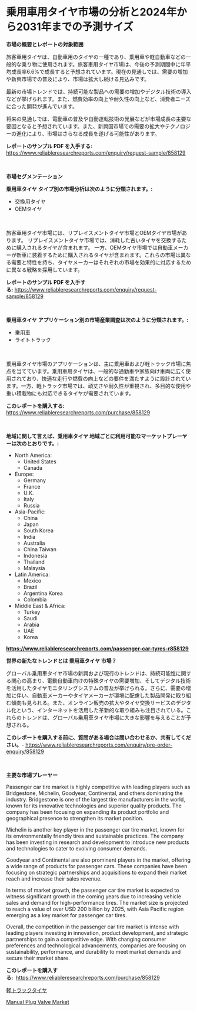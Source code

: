 <p><h1>乗用車用タイヤ市場の分析と2024年から2031年までの予測サイズ</h1></p><p><strong>市場の概要とレポートの対象範囲</strong></p>
<p><p>旅客車用タイヤは、自動車用のタイヤの一種であり、乗用車や軽自動車などの一般的な乗り物に使用されます。旅客車用タイヤ市場は、今後の予測期間中に年平均成長率6.6%で成長すると予想されています。現在の見通しでは、需要の増加や新興市場での普及により、市場は拡大し続ける見込みです。</p><p>最新の市場トレンドでは、持続可能な製品への需要の増加やデジタル技術の導入などが挙げられます。また、燃費効率の向上や耐久性の向上など、消費者ニーズに合った開発が進んでいます。</p><p>将来の見通しでは、電動車の普及や自動運転技術の発展などが市場成長の主要な要因となると予想されています。また、新興国市場での需要の拡大やテクノロジーの進化により、市場はさらなる成長を遂げる可能性があります。</p></p>
<p><strong>レポートのサンプル PDF を入手する:</strong> <a href="https://www.reliableresearchreports.com/enquiry/request-sample/858129">https://www.reliableresearchreports.com/enquiry/request-sample/858129</a></p>
<p>&nbsp;</p>
<p><strong>市場セグメンテーション</strong></p>
<p><strong>乗用車タイヤ タイプ別の市場分析は次のように分類されます。:</strong></p>
<p><ul><li>交換用タイヤ</li><li>OEMタイヤ</li></ul></p>
<p>&nbsp;</p>
<p><p>旅客車用タイヤ市場には、リプレイスメントタイヤ市場とOEMタイヤ市場があります。 リプレイスメントタイヤ市場では、消耗した古いタイヤを交換するために購入されるタイヤが含まれます。 一方、OEMタイヤ市場では自動車メーカーが新車に装着するために購入されるタイヤが含まれます。これらの市場は異なる需要と特性を持ち、タイヤメーカーはそれぞれの市場を効果的に対応するために異なる戦略を採用しています。</p></p>
<p><strong>レポートのサンプル PDF を入手する:</strong>&nbsp;<a href="https://www.reliableresearchreports.com/enquiry/request-sample/858129">https://www.reliableresearchreports.com/enquiry/request-sample/858129</a></p>
<p>&nbsp;</p>
<p><strong> 乗用車タイヤ アプリケーション別の市場産業調査は次のように分類されます。:</strong></p>
<p><ul><li>乗用車</li><li>ライトトラック</li></ul></p>
<p>&nbsp;</p>
<p><p>乗用車タイヤ市場のアプリケーションは、主に乗用車および軽トラック市場に焦点を当てています。乗用車用タイヤは、一般的な通勤車や家族向け車両に広く使用されており、快適な走行や燃費の向上などの要件を満たすように設計されています。一方、軽トラック市場では、頑丈さや耐久性が重視され、多目的な使用や重い積載物にも対応できるタイヤが需要されています。</p></p>
<p><strong>このレポートを購入する:</strong>&nbsp; <a href="https://www.reliableresearchreports.com/purchase/858129">https://www.reliableresearchreports.com/purchase/858129</a></p>
<p>&nbsp;</p>
<p><strong>地域に関して言えば、乗用車タイヤ 地域ごとに利用可能なマーケットプレーヤーは次のとおりです。:</strong></p>
<p><ul>
    <li>
        North America:
        <ul>
            <li>United States</li>
            <li>Canada</li>
        </ul>
    </li>
    <li>
        Europe:
        <ul>
            <li>Germany</li>
            <li>France</li>
            <li>U.K.</li>
            <li>Italy</li>
            <li>Russia</li>
        </ul>
    </li>
    <li>
        Asia-Pacific:
        <ul>
            <li>China</li>
            <li>Japan</li>
            <li>South Korea</li>
            <li>India</li>
            <li>Australia</li>
            <li>China Taiwan</li>
            <li>Indonesia</li>
            <li>Thailand</li>
            <li>Malaysia</li>
        </ul>
    </li>
    <li>
        Latin America:
        <ul>
            <li>Mexico</li>
            <li>Brazil</li>
            <li>Argentina Korea</li>
            <li>Colombia</li>
        </ul>
    </li>
    <li>
        Middle East & Africa:
        <ul>
            <li>Turkey</li>
            <li>Saudi</li>
            <li>Arabia</li>
            <li>UAE</li>
            <li>Korea</li>
        </ul>
    </li>
    </ul></p>
<p><strong><a href="https://www.reliableresearchreports.com/passenger-car-tyres-r858129">https://www.reliableresearchreports.com/passenger-car-tyres-r858129</a></strong>&nbsp;</p>
<p><strong>世界の新たなトレンドとは 乗用車タイヤ 市場？</strong></p>
<p><p>グローバル乗用車タイヤ市場の新興および現行のトレンドは、持続可能性に関する関心の高まり、電動自動車向けの特殊タイヤの需要増加、そしてデジタル技術を活用したタイヤモニタリングシステムの普及が挙げられる。さらに、需要の増加に伴い、自動車メーカーやタイヤメーカーが環境に配慮した製品開発に取り組む傾向も見られる。また、オンライン販売の拡大やタイヤ交換サービスのデジタル化という、インターネットを活用した革新的な取り組みも注目されている。これらのトレンドは、グローバル乗用車タイヤ市場に大きな影響を与えることが予想される。</p></p>
<p><strong>このレポートを購入する前に、質問がある場合は問い合わせるか、共有してください。</strong>- <a href="https://www.reliableresearchreports.com/enquiry/pre-order-enquiry/858129">https://www.reliableresearchreports.com/enquiry/pre-order-enquiry/858129</a></p>
<p>&nbsp;</p>
<p><strong>主要な市場プレーヤー</strong></p>
<p><p>Passenger car tire market is highly competitive with leading players such as Bridgestone, Michelin, Goodyear, Continental, and others dominating the industry. Bridgestone is one of the largest tire manufacturers in the world, known for its innovative technologies and superior quality products. The company has been focusing on expanding its product portfolio and geographical presence to strengthen its market position.</p><p>Michelin is another key player in the passenger car tire market, known for its environmentally friendly tires and sustainable practices. The company has been investing in research and development to introduce new products and technologies to cater to evolving consumer demands.</p><p>Goodyear and Continental are also prominent players in the market, offering a wide range of products for passenger cars. These companies have been focusing on strategic partnerships and acquisitions to expand their market reach and increase their sales revenue.</p><p>In terms of market growth, the passenger car tire market is expected to witness significant growth in the coming years due to increasing vehicle sales and demand for high-performance tires. The market size is projected to reach a value of over USD 200 billion by 2025, with Asia Pacific region emerging as a key market for passenger car tires.</p><p>Overall, the competition in the passenger car tire market is intense with leading players investing in innovation, product development, and strategic partnerships to gain a competitive edge. With changing consumer preferences and technological advancements, companies are focusing on sustainability, performance, and durability to meet market demands and secure their market share.</p></p>
<p><strong>このレポートを購入する:</strong>&nbsp;&nbsp;<a href="https://www.reliableresearchreports.com/purchase/858129">https://www.reliableresearchreports.com/purchase/858129</a></p>
<p><p><a href="https://github.com/SarahFahey88/Market-Research-Report-List-1/blob/main/484428321724.md">軽トラックタイヤ</a></p><p><a href="https://github.com/okotobwrhuteie/Market-Research-Report-List-2/blob/main/manual-plug-valve-market.md">Manual Plug Valve Market</a></p></p>
